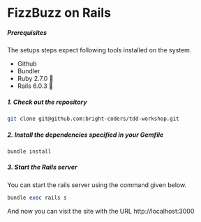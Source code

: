 # FizzBuzz on Rails

##### Prerequisites

The setups steps expect following tools installed on the system.

- Github
- Bundler
- Ruby 2.7.0 :gem:
- Rails 6.0.3 :train:

##### 1. Check out the repository

```bash
git clone git@github.com:bright-coders/tdd-workshop.git
```

##### 2. Install the dependencies specified in your Gemfile

```bash
bundle install
```

##### 3. Start the Rails server

You can start the rails server using the command given below.

```ruby
bundle exec rails s
```

And now you can visit the site with the URL http://localhost:3000
